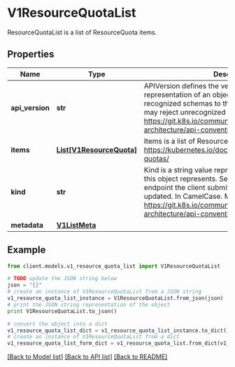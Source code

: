 # V1ResourceQuotaList

ResourceQuotaList is a list of ResourceQuota items.

## Properties
Name | Type | Description | Notes
------------ | ------------- | ------------- | -------------
**api_version** | **str** | APIVersion defines the versioned schema of this representation of an object. Servers should convert recognized schemas to the latest internal value, and may reject unrecognized values. More info: https://git.k8s.io/community/contributors/devel/sig-architecture/api-conventions.md#resources | [optional] 
**items** | [**List[V1ResourceQuota]**](V1ResourceQuota.md) | Items is a list of ResourceQuota objects. More info: https://kubernetes.io/docs/concepts/policy/resource-quotas/ | 
**kind** | **str** | Kind is a string value representing the REST resource this object represents. Servers may infer this from the endpoint the client submits requests to. Cannot be updated. In CamelCase. More info: https://git.k8s.io/community/contributors/devel/sig-architecture/api-conventions.md#types-kinds | [optional] 
**metadata** | [**V1ListMeta**](V1ListMeta.md) |  | [optional] 

## Example

```python
from client.models.v1_resource_quota_list import V1ResourceQuotaList

# TODO update the JSON string below
json = "{}"
# create an instance of V1ResourceQuotaList from a JSON string
v1_resource_quota_list_instance = V1ResourceQuotaList.from_json(json)
# print the JSON string representation of the object
print V1ResourceQuotaList.to_json()

# convert the object into a dict
v1_resource_quota_list_dict = v1_resource_quota_list_instance.to_dict()
# create an instance of V1ResourceQuotaList from a dict
v1_resource_quota_list_form_dict = v1_resource_quota_list.from_dict(v1_resource_quota_list_dict)
```
[[Back to Model list]](../README.md#documentation-for-models) [[Back to API list]](../README.md#documentation-for-api-endpoints) [[Back to README]](../README.md)


